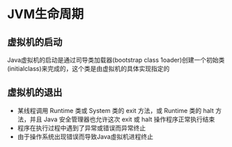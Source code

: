 # JVM生命周期

## 虚拟机的启动

Java虚拟机的启动是通过司导类加载器(bootstrap class 1oader)创建一个初始类(initialclass)来完成的，这个类是由虚拟机的具体实现指定的

## 虛拟机的退出

- 某线程调用 Runtime 类或 System 类的 exit 方法，或 Runtime 类的 halt 方法，并且 Java 安全管理器也允许这次 exit 或 halt 操作程序正常执行结束
- 程序在执行过程中遇到了异常或错误而异常终止
- 由于操作系统出现错误而导致Java虛拟机进程终止